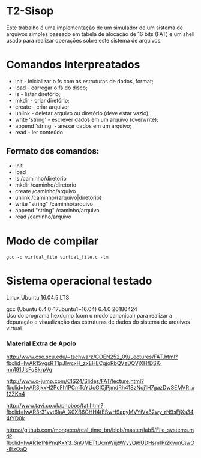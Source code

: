 # T2-Sisop 
Este trabalho é uma implementação de um simulador de um sistema de arquivos simples baseado em tabela de alocação de 16 bits (FAT) e um shell usado para realizar operações sobre este sistema de arquivos.

# Comandos Interpreatados #
* init - inicializar o fs com as estruturas de dados, format;
* load - carregar o fs do disco;
* ls - listar diretório;
* mkdir - criar diretório;
* create - criar arquivo;
* unlink - deletar arquivo ou diretório (deve estar vazio);
* write 'string' - escrever dados em um arquivo (overwrite);
* append 'string' - anexar dados em um arquivo;
* read - ler conteúdo
 
## Formato dos comandos: ##
* init
* load
* ls        /caminho/diretorio 
* mkdir     /caminho/diretorio
* create    /caminho/arquivo
* unlink    /caminho/{arquivo|diretorio}
* write    "string" /caminho/arquivo
* append   "string" /caminho/arquivo
* read      /caminho/arquivo

# Modo de compilar #
```
gcc -o virtual_file virtual_file.c -lm 
```

# Sistema operacional testado #

Linux Ubuntu 16.04.5 LTS

gcc (Ubuntu 6.4.0-17ubuntu1~16.04) 6.4.0 20180424  
Uso do programa hexdump (com o modo canonical) para realizar a depuração e visualização das estruturas de dados do sistema de arquivos virtual.

### Material Extra de Apoio ###
http://www.cse.scu.edu/~tschwarz/COEN252_09/Lectures/FAT.html?fbclid=IwAR15vgsRT1pJIwcxH_zxEHECgjoRbQVzDQVjXHfDSK-mn191JlsFq8krpVg

http://www.c-jump.com/CIS24/Slides/FAT/lecture.html?fbclid=IwAR3jkxH2PcFh1PCmToYUcGICjPjmdRh41SzNoj1H7gazDwSEMVR_x12ZKn4

http://www.tavi.co.uk/phobos/fat.html?fbclid=IwAR3r31vvt6IaA_X0XB6GHH4tESwH9apyMVYjVx32wy_rN9sFjXs344tYD0k

https://github.com/monpeco/real_time_bn/blob/master/lab5/File_systems.md?fbclid=IwAR1e1NiPnqKxY3_SnQMETfUcmWiij9WyyQi6UDHsm1Pi2kwmCjwO-iEzOaQ
